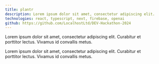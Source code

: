 ```yaml
---
title: plantr
description: Lorem ipsum dolor sit amet, consectetur adipiscing elit.
technologies: react, typescript, next, firebase, openai
github: https://github.com/LocalhostLtd/DEV-Hackathon-2024
---
```


Lorem ipsum dolor sit amet, consectetur adipiscing elit. Curabitur et  porttitor lectus. Vivamus id convallis metus.


Lorem ipsum dolor sit amet, consectetur adipiscing elit. Curabitur et  porttitor lectus. Vivamus id convallis metus.